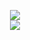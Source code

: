 <p align="center">
<img src="https://file.garden/ZtttMuQF4zKolxd7/6C865D3D-A94F-473D-888A-35EC495C1343.png"/>

<br>

<img src="https://file.garden/ZtttMuQF4zKolxd7/B7D71550-704A-4323-8CAB-2FEEE90B026F.png"/>
</p>
